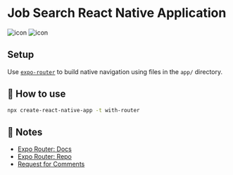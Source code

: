 # Job Search React Native Application

<img src="https://res.cloudinary.com/chuksmbanaso/image/upload/v1692509840/Screenshot_1692509611_syg6yw.png" title="icon" alt="icon">
<img src="https://res.cloudinary.com/chuksmbanaso/image/upload/v1692509847/Screenshot_1692509622_idi1tb.png" title="icon" alt="icon">

## Setup

Use [`expo-router`](https://expo.github.io/router) to build native navigation using files in the `app/` directory.

## 🚀 How to use

```sh
npx create-react-native-app -t with-router
```

## 📝 Notes

- [Expo Router: Docs](https://expo.github.io/router)
- [Expo Router: Repo](https://github.com/expo/router)
- [Request for Comments](https://github.com/expo/router/discussions/1)

